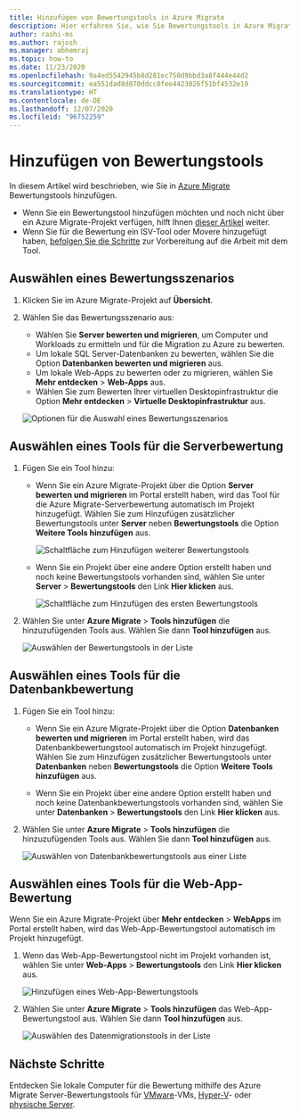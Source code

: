 ```yaml
---
title: Hinzufügen von Bewertungstools in Azure Migrate
description: Hier erfahren Sie, wie Sie Bewertungstools in Azure Migrate hinzufügen.
author: rashi-ms
ms.author: rajosh
ms.manager: abhemraj
ms.topic: how-to
ms.date: 11/23/2020
ms.openlocfilehash: 9a4ed5542945b8d281ec750d9bbd3a8f444e44d2
ms.sourcegitcommit: ea551dad8d870ddcc0fee4423026f51bf4532e19
ms.translationtype: HT
ms.contentlocale: de-DE
ms.lasthandoff: 12/07/2020
ms.locfileid: "96752259"
---
```

# <a name="add-assessment-tools"></a>Hinzufügen von Bewertungstools

In diesem Artikel wird beschrieben, wie Sie in [Azure Migrate](./migrate-services-overview.md) Bewertungstools hinzufügen. 

- Wenn Sie ein Bewertungstool hinzufügen möchten und noch nicht über ein Azure Migrate-Projekt verfügen, hilft Ihnen [dieser Artikel](create-manage-projects.md) weiter.
- Wenn Sie für die Bewertung ein ISV-Tool oder Movere hinzugefügt haben, [befolgen Sie die Schritte](prepare-isv-movere.md) zur Vorbereitung auf die Arbeit mit dem Tool.

## <a name="select-an-assessment-scenario"></a>Auswählen eines Bewertungsszenarios

1. Klicken Sie im Azure Migrate-Projekt auf **Übersicht**.
2. Wählen Sie das Bewertungsszenario aus:

    - Wählen Sie **Server bewerten und migrieren**, um Computer und Workloads zu ermitteln und für die Migration zu Azure zu bewerten.
    - Um lokale SQL Server-Datenbanken zu bewerten, wählen Sie die Option **Datenbanken bewerten und migrieren** aus.
    - Um lokale Web-Apps zu bewerten oder zu migrieren, wählen Sie **Mehr entdecken** > **Web-Apps** aus.
    - Wählen Sie zum Bewerten Ihrer virtuellen Desktopinfrastruktur die Option **Mehr entdecken** > **Virtuelle Desktopinfrastruktur** aus.

    ![Optionen für die Auswahl eines Bewertungsszenarios](./media/how-to-assess/assess-scenario.png)

## <a name="select-a-server-assessment-tool"></a>Auswählen eines Tools für die Serverbewertung 


1. Fügen Sie ein Tool hinzu:

    - Wenn Sie ein Azure Migrate-Projekt über die Option **Server bewerten und migrieren** im Portal erstellt haben, wird das Tool für die Azure Migrate-Serverbewertung automatisch im Projekt hinzugefügt. Wählen Sie zum Hinzufügen zusätzlicher Bewertungstools unter **Server** neben **Bewertungstools** die Option **Weitere Tools hinzufügen** aus.
    
         ![Schaltfläche zum Hinzufügen weiterer Bewertungstools](./media/how-to-assess/add-assessment-tool.png)

    - Wenn Sie ein Projekt über eine andere Option erstellt haben und noch keine Bewertungstools vorhanden sind, wählen Sie unter **Server** > **Bewertungstools** den Link **Hier klicken** aus.

        ![Schaltfläche zum Hinzufügen des ersten Bewertungstools](./media/how-to-assess/no-assessment-tool.png)

2. Wählen Sie unter **Azure Migrate** > **Tools hinzufügen** die hinzuzufügenden Tools aus. Wählen Sie dann **Tool hinzufügen** aus.

    ![Auswählen der Bewertungstools in der Liste](./media/how-to-assess/select-assessment-tool.png)



## <a name="select-a-database-assessment-tool"></a>Auswählen eines Tools für die Datenbankbewertung

1. Fügen Sie ein Tool hinzu:

    - Wenn Sie ein Azure Migrate-Projekt über die Option **Datenbanken bewerten und migrieren** im Portal erstellt haben, wird das Datenbankbewertungstool automatisch im Projekt hinzugefügt. Wählen Sie zum Hinzufügen zusätzlicher Bewertungstools unter **Datenbanken** neben **Bewertungstools** die Option **Weitere Tools hinzufügen** aus.

    - Wenn Sie ein Projekt über eine andere Option erstellt haben und noch keine Datenbankbewertungstools vorhanden sind, wählen Sie unter **Datenbanken** > **Bewertungstools** den Link **Hier klicken** aus.

2. Wählen Sie unter **Azure Migrate** > **Tools hinzufügen** die hinzuzufügenden Tools aus. Wählen Sie dann **Tool hinzufügen** aus.

    ![Auswählen von Datenbankbewertungstools aus einer Liste](./media/how-to-assess/select-database-assessment-tool.png)


## <a name="select-a-web-app-assessment-tool"></a>Auswählen eines Tools für die Web-App-Bewertung

Wenn Sie ein Azure Migrate-Projekt über **Mehr entdecken** > **WebApps** im Portal erstellt haben, wird das Web-App-Bewertungstool automatisch im Projekt hinzugefügt. 


1. Wenn das Web-App-Bewertungstool nicht im Projekt vorhanden ist, wählen Sie unter **Web-Apps** > **Bewertungstools** den Link **Hier klicken** aus.
    
    ![Hinzufügen eines Web-App-Bewertungstools](./media/how-to-assess/no-web-app-assessment-tool.png)


2. Wählen Sie unter **Azure Migrate** > **Tools hinzufügen** das Web-App-Bewertungstool aus. Wählen Sie dann **Tool hinzufügen** aus.

    ![Auswählen des Datenmigrationstools in der Liste](./media/how-to-assess/select-web-app-assessment-tool.png)

 


## <a name="next-steps"></a>Nächste Schritte

Entdecken Sie lokale Computer für die Bewertung mithilfe des Azure Migrate Server-Bewertungstools für [VMware](./tutorial-discover-vmware.md)-VMs, [Hyper-V](./tutorial-discover-hyper-v.md)- oder [physische Server](./tutorial-discover-physical.md).